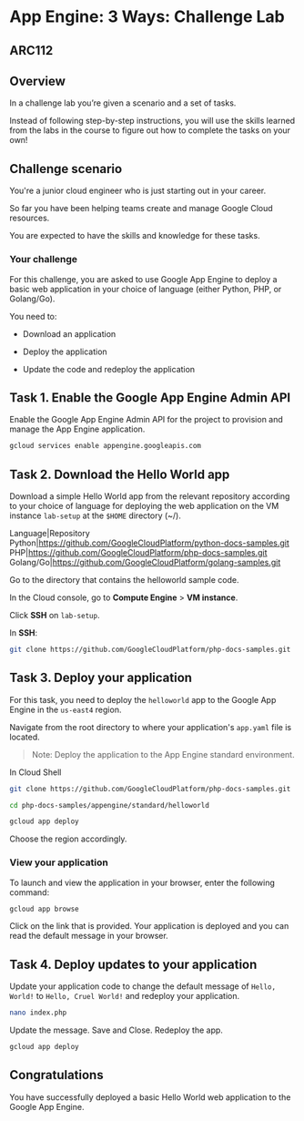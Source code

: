 # App Engine: 3 Ways: Challenge Lab

## ARC112

## Overview

In a challenge lab you’re given a scenario and a set of tasks. 

Instead of following step-by-step instructions, you will use the skills learned from the labs in the course to figure out how to complete the tasks on your own! 

## Challenge scenario

You're a junior cloud engineer who is just starting out in your career. 

So far you have been helping teams create and manage Google Cloud resources.

You are expected to have the skills and knowledge for these tasks.

### Your challenge

For this challenge, you are asked to use Google App Engine to deploy a basic web application in your choice of language (either Python, PHP, or Golang/Go).

You need to:

- Download an application

- Deploy the application

- Update the code and redeploy the application

## Task 1. Enable the Google App Engine Admin API

Enable the Google App Engine Admin API for the project to provision and manage the App Engine application.

```bash
gcloud services enable appengine.googleapis.com
```

## Task 2. Download the Hello World app

Download a simple Hello World app from the relevant repository according to your choice of language for deploying the web application on the VM instance `lab-setup` at the `$HOME` directory (~/).

Language|Repository
Python|https://github.com/GoogleCloudPlatform/python-docs-samples.git
PHP|https://github.com/GoogleCloudPlatform/php-docs-samples.git
Golang/Go|https://github.com/GoogleCloudPlatform/golang-samples.git

Go to the directory that contains the helloworld sample code.

In the Cloud console, go to **Compute Engine** > **VM instance**. 

Click **SSH** on `lab-setup`.

In **SSH**:

```bash
git clone https://github.com/GoogleCloudPlatform/php-docs-samples.git
```

## Task 3. Deploy your application

For this task, you need to deploy the `helloworld` app to the Google App Engine in the `us-east4` region.

Navigate from the root directory to where your application's `app.yaml` file is located.

> Note: Deploy the application to the App Engine standard environment.

In Cloud Shell

```bash
git clone https://github.com/GoogleCloudPlatform/php-docs-samples.git
```

```bash
cd php-docs-samples/appengine/standard/helloworld
```

```bash
gcloud app deploy
```

Choose the region accordingly.

### View your application

To launch and view the application in your browser, enter the following command:

```bash
gcloud app browse
```

Click on the link that is provided. Your application is deployed and you can read the default message in your browser.

## Task 4. Deploy updates to your application

Update your application code to change the default message of `Hello, World!` to `Hello, Cruel World!` and redeploy your application.

```bash
nano index.php
```

Update the message. Save and Close. Redeploy the app.

```bash
gcloud app deploy
```

## Congratulations

You have successfully deployed a basic Hello World web application to the Google App Engine.
